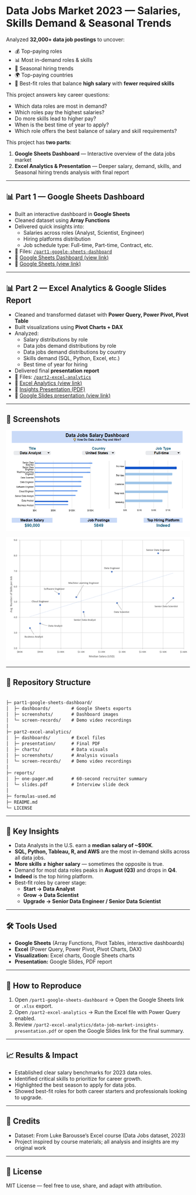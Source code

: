 # Data Jobs Market 2023 — Salaries, Skills Demand & Seasonal Trends

Analyzed **32,000+ data job postings** to uncover:
- 💰 Top-paying roles
- 📊 Most in-demand roles & skills
- 📅 Seasonal hiring trends
- 🌍 Top-paying countries
- 🎯 Best-fit roles that balance **high salary** with **fewer required skills**

This project answers key career questions:
- Which data roles are most in demand?
- Which roles pay the highest salaries?
- Do more skills lead to higher pay?
- When is the best time of year to apply?
- Which role offers the best balance of salary and skill requirements?

This project has **two parts**:
1. **Google Sheets Dashboard** — Interactive overview of the data jobs market
2. **Excel Analytics & Presentation** — Deeper salary, demand, skills, and Seasonal hiring trends analysis with final report

---

## 📊 Part 1 — Google Sheets Dashboard
- Built an interactive dashboard in **Google Sheets**
- Cleaned dataset using **Array Functions**
- Delivered quick insights into:
  - Salaries across roles (Analyst, Scientist, Engineer)
  - Hiring platforms distribution
  - Job schedule type: Full-time, Part-time, Contract, etc.
- 📂 Files: [`/part1-google-sheets-dashboard`](./part1-google-sheets-dashboard)
- 🔗 [Google Sheets Dashboard (view link)](https://github.com/MooRahim/analyze-data-job-posts-using-google_sheets-excel/blob/main/part1-google-sheets-dashboard/part1-google-sheets-dashboard.xlsx) 
- 🔗 [Google Sheets (view link)](https://docs.google.com/spreadsheets/d/1d0lBb843t69wLR3iz8jHBaNiHjepm-k1GrgKy26D028/edit?usp=sharing)

---

## 📊 Part 2 — Excel Analytics & Google Slides Report
- Cleaned and transformed dataset with **Power Query, Power Pivot, Pivot Table**
- Built visualizations using **Pivot Charts + DAX**
- Analyzed:
  - Salary distributions by role
  - Data jobs demand distributions by role
  - Data jobs demand distributions by country
  - Skills demand (SQL, Python, Excel, etc.)
  - Best time of year for hiring
- Delivered final **presentation report**
- 📂 Files: [`/part2-excel-analytics`](./part2-excel-analytics)
- 🔗 [Excel Analytics (view link)](https://github.com/MooRahim/analyze-data-job-posts-using-google_sheets-excel/blob/main/part2-excel-analytics/part2-data-jobs-excel-analytics.xlsx) 
- 📑 [Insights Presentation (PDF)](https://github.com/MooRahim/analyze-data-job-posts-using-google_sheets-excel/blob/main/part2-excel-analytics/data-job-market-insights-presentation.pdf)
- 📑 [Google Slides presentation (view link)](https://docs.google.com/presentation/d/1efkR9teBdNx13HMppql_jqsV2w8bBS1Sl4lFzyDKQPg/edit?usp=sharing)

---

## 📸 Screenshots

<p align="center">
  <img src="part1-google-sheets-dashboard/screen-shots/01-dashboard.png" width="600" alt="Google Sheets dashboard showing salary distribution, job types, and hiring platforms"/>
</p>

<p align="center">
  <img src="part2-excel-analytics/charts/3- Avg skills vs salaries.png" width="600" alt="Scatter plot showing relationship between average number of skills required and median salary across data roles"/>
</p>

---

## 📂 Repository Structure

```

├─ part1-google-sheets-dashboard/
│  ├─ dashboards/        # Google Sheets exports
│  ├─ screenshots/       # Dashboard images
│  └─ screen-records/    # Demo video recordings
│
├─ part2-excel-analytics/
│  ├─ dashboards/        # Excel files
│  ├─ presentation/      # Final PDF
│  ├─ charts/            # Data visuals
│  ├─ screenshots/       # Analysis visuals
│  └─ screen-records/    # Demo video recordings
│
├─ reports/
│  ├─ one-pager.md       # 60-second recruiter summary
│  └─ slides.pdf         # Interview slide deck
│
├─ formulas-used.md
├─ README.md
└─ LICENSE

```
---

## 🎯 Key Insights
- Data Analysts in the U.S. earn a **median salary of ~$90K**.  
- **SQL, Python, Tableau, R, and AWS** are the most in-demand skills across all data jobs.  
- **More skills ≠ higher salary** — sometimes the opposite is true.  
- Demand for most data roles peaks in **August (Q3)** and drops in **Q4**.  
- **Indeed** is the top hiring platform.  
- Best-fit roles by career stage:  
  - **Start → Data Analyst**  
  - **Grow → Data Scientist**  
  - **Upgrade → Senior Data Engineer / Senior Data Scientist**

---

## 🛠️ Tools Used
- **Google Sheets** (Array Functions, Pivot Tables, interactive dashboards)  
- **Excel** (Power Query, Power Pivot, Pivot Charts, DAX)  
- **Visualization:** Excel charts, Google Sheets charts  
- **Presentation:** Google Slides, PDF report  

---

## 📄 How to Reproduce
1. Open `/part1-google-sheets-dashboard` → Open the Google Sheets link or `.xlsx` export.  
2. Open `/part2-excel-analytics` → Run the Excel file with Power Query enabled.  
3. Review `/part2-excel-analytics/data-job-market-insights-presentation.pdf` or open the Google Slides link for the final summary.  

---

## 📈 Results & Impact
- Established clear salary benchmarks for 2023 data roles.  
- Identified critical skills to prioritize for career growth.  
- Highlighted the best season to apply for data jobs.  
- Showed best-fit roles for both career starters and professionals looking to upgrade.

---

## 📑 Credits
- Dataset: From Luke Barousse’s Excel course (Data Jobs dataset, 2023)  
- Project inspired by course materials; all analysis and insights are my original work  

---

## 📜 License
MIT License — feel free to use, share, and adapt with attribution.
```
